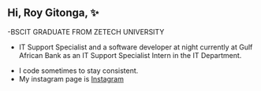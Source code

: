 ## Hi, Roy Gitonga, ✨

-BSCIT GRADUATE FROM ZETECH UNIVERSITY<br/>
- IT Support Specialist and a software developer at night currently  at Gulf African Bank as an IT Support Specialist Intern in the IT Department.<p>
- I code sometimes to stay consistent.
- My instagram page is  [Instagram](https://www.instagram.com/fyt.roy//)
